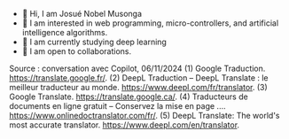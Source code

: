 - 👋 Hi, I am Josué Nobel Musonga
- 👀 I am interested in web programming, micro-controllers, and artificial intelligence algorithms.
- 🌱 I am currently studying deep learning
- 💞️ I am open to collaborations.

Source : conversation avec Copilot, 06/11/2024
(1) Google Traduction. https://translate.google.fr/.
(2) DeepL Traduction – DeepL Translate : le meilleur traducteur au monde. https://www.deepl.com/fr/translator.
(3) Google Translate. https://translate.google.ca/.
(4) Traducteurs de documents en ligne gratuit – Conservez la mise en page .... https://www.onlinedoctranslator.com/fr/.
(5) DeepL Translate: The world's most accurate translator. https://www.deepl.com/en/translator.

<!---
I-Am-Nobel/I-Am-Nobel is a ✨ special ✨ repository because its `README.md` (this file) appears on your GitHub profile.
You can click the Preview link to take a look at your changes.
--->
